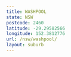 ```yaml
---
title: WASHPOOL
state: NSW
postcode: 2460
latitude: -29.29582566
longitude: 152.3812776
url: /nsw/washpool/
layout: suburb
---
```

